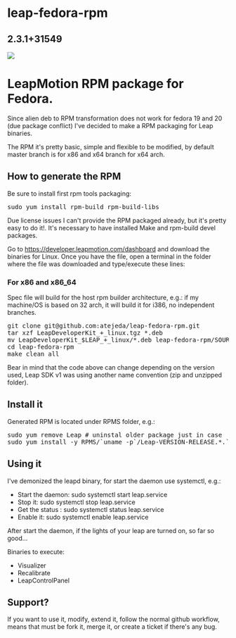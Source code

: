 leap-fedora-rpm
===============

## 2.3.1+31549 ##

![](http://oi62.tinypic.com/iqxvk2.jpg "")

# LeapMotion RPM package for Fedora. #

Since alien deb to RPM transformation does not work for fedora 19 and 20 (due package conflict) I've decided to make a RPM packaging for Leap binaries.

The RPM it's pretty basic, simple and flexible to be modified, by default master branch is for x86 and x64 branch for x64 arch.

## How to generate the RPM ##

Be sure to install first rpm tools packaging: 

<pre>
sudo yum install rpm-build rpm-build-libs
</pre>

Due license issues I can't provide the RPM packaged already, but it's pretty easy to do it!. It's necessary to have installed Make and rpm-build devel packages.

Go to https://developer.leapmotion.com/dashboard and download the binaries for Linux. Once you have the file, open a terminal in the folder where the file was downloaded and type/execute these lines:

### For x86 and x86_64 ###

Spec file will build for the host rpm builder architecture, e.g.: if my machine/OS is based on 32 arch, it will build it for i386, no independent branches.

<pre>
git clone git@github.com:atejeda/leap-fedora-rpm.git
tar xzf LeapDeveloperKit_<VERSION>+<RELEASE>_linux.tgz *.deb
mv LeapDeveloperKit_$LEAP_<VERSION>+<RELEASE>_linux/*.deb leap-fedora-rpm/SOURCES/
cd leap-fedora-rpm
make clean all
</pre>

Bear in mind that the code above can change depending on the version used, Leap SDK v1 was using another name convention (zip and unzipped folder).

## Install it ##

Generated RPM is located under RPMS folder, e.g.:

<pre>
sudo yum remove Leap # uninstal older package just in case
sudo yum install -y RPMS/`uname -p`/Leap-VERSION-RELEASE.*.`uname -p`.rpm
</pre>

## Using it ##

I've demonized the leapd binary, for start the daemon use systemctl, e.g.:

 *   Start the daemon: sudo systemctl start leap.service
 *   Stop it: sudo systemctl stop leap.service
 *   Get the status : sudo systemctl status leap.service
 *   Enable it: sudo systemctl enable leap.service

After start the daemon, if the lights of your leap are turned on, so far so good...

Binaries to execute:

 *   Visualizer
 *   Recalibrate
 *   LeapControlPanel
 
## Support? ##

If you want to use it, modify, extend it, follow the normal github workflow, means that must be fork it, merge it, or create a ticket if there's any bug.
